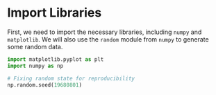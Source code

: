 # Import Libraries

First, we need to import the necessary libraries, including `numpy` and `matplotlib`. We will also use the `random` module from `numpy` to generate some random data.

```python
import matplotlib.pyplot as plt
import numpy as np

# Fixing random state for reproducibility
np.random.seed(19680801)
```
